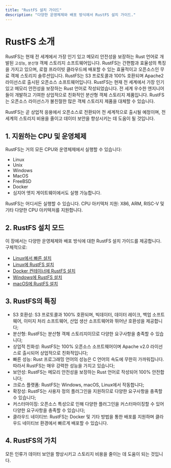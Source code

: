 ```yaml
---
title: "RustFS 설치 가이드"
description: "다양한 운영체제와 배포 방식에서 RustFS 설치 가이드."
---
```


# RustFS 소개

RustFS는 현재 전 세계에서 가장 인기 있고 메모리 안전성을 보장하는 Rust 언어로 개발된 `고성능`, `분산형` 객체 스토리지 소프트웨어입니다. RustFS는 간편함과 효율성의 특징을 가지고 있으며, 로컬 프라이빗 클라우드에 배포할 수 있는 효율적이고 오픈소스인 무료 객체 스토리지 솔루션입니다. RustFS는 S3 프로토콜과 100% 호환되며 Apache2 라이선스로 출시된 오픈소스 소프트웨어입니다. RustFS는 현재 전 세계에서 가장 인기 있고 메모리 안전성을 보장하는 Rust 언어로 작성되었습니다. 전 세계 우수한 엔지니어들이 개발하고 기여한 상업적으로 친화적인 분산형 객체 스토리지 제품입니다. RustFS는 오픈소스 라이선스가 불친절한 많은 객체 스토리지 제품을 대체할 수 있습니다.

RustFS는 곧 상업적 응용에서 오픈소스로 전환되어 전 세계적으로 출시될 예정이며, 전 세계의 스토리지 비용을 줄이고 데이터 보안을 향상시키는 데 도움이 될 것입니다.

## 1. 지원하는 CPU 및 운영체제

RustFS는 거의 모든 CPU와 운영체제에서 실행할 수 있습니다:
- Linux
- Unix
- Windows
- MacOS
- FreeBSD
- Docker
- 심지어 엣지 게이트웨이에서도 실행 가능합니다.

RustFS는 어디서든 실행할 수 있습니다. CPU 아키텍처 지원: X86, ARM, RISC-V 및 기타 다양한 CPU 아키텍처를 지원합니다.

## 2. RustFS 설치 모드

이 장에서는 다양한 운영체제와 배포 방식에 대한 RustFS 설치 가이드를 제공합니다. 구체적으로:

- [Linux에서 빠른 설치](./linux/quick-start.md)
- [Linux에 RustFS 설치](./linux/index.md)
- [Docker 컨테이너에 RustFS 설치](./docker/index.md)
- [Windows에 RustFS 설치](./windows/index.md)
- [macOS에 RustFS 설치](./macos/index.md)

## 3. RustFS의 특징

- S3 호환성: S3 프로토콜과 100% 호환되며, 빅데이터, 데이터 레이크, 백업 소프트웨어, 이미지 처리 소프트웨어, 산업 생산 소프트웨어와 뛰어난 호환성을 제공합니다;
- 분산형: RustFS는 분산형 객체 스토리지이므로 다양한 요구사항을 충족할 수 있습니다;
- 상업적 친화성: RustFS는 100% 오픈소스 소프트웨어이며 Apache v2.0 라이선스로 출시되어 상업적으로 친화적입니다;
- 빠른 성능: Rust 프로그래밍 언어의 성능은 C 언어의 속도에 무한히 가까워집니다. 따라서 RustFS는 매우 강력한 성능을 가지고 있습니다;
- 보안성: RustFS는 메모리 안전성을 보장하는 Rust 언어로 작성되어 100% 안전합니다;
- 크로스 플랫폼: RustFS는 Windows, macOS, Linux에서 작동합니다;
- 확장성: RustFS는 사용자 정의 플러그인을 지원하므로 다양한 요구사항을 충족할 수 있습니다;
- 커스터마이징: 오픈소스 특성으로 인해 다양한 플러그인을 커스터마이징할 수 있어 다양한 요구사항을 충족할 수 있습니다;
- 클라우드 네이티브: RustFS는 Docker 및 기타 방법을 통한 배포를 지원하며 클라우드 네이티브 환경에서 빠르게 배포할 수 있습니다.

## 4. RustFS의 가치

모든 인류가 데이터 보안을 향상시키고 스토리지 비용을 줄이는 데 도움이 되는 것입니다.
